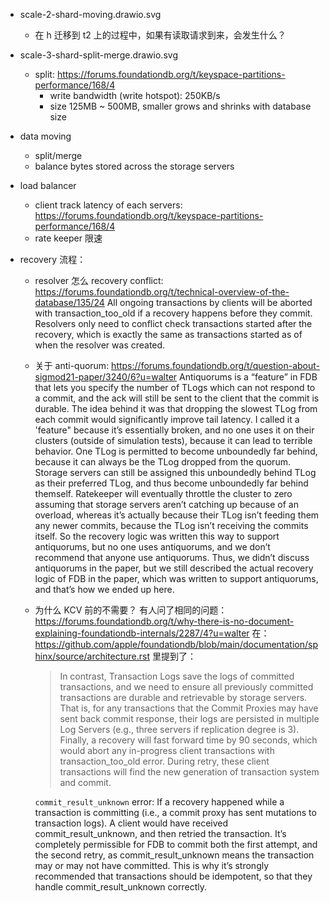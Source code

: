 - scale-2-shard-moving.drawio.svg
  - 在 h 迁移到 t2 上的过程中，如果有读取请求到来，会发生什么？

- scale-3-shard-split-merge.drawio.svg
  - split: https://forums.foundationdb.org/t/keyspace-partitions-performance/168/4
    - write bandwidth (write hotspot): 250KB/s
    - size 125MB ~ 500MB, smaller grows and shrinks with database size

- data moving
  - split/merge
  - balance bytes stored across the storage servers

- load balancer
  - client track latency of each servers: https://forums.foundationdb.org/t/keyspace-partitions-performance/168/4
  - rate keeper 限速

- recovery 流程：
  - resolver 怎么 recovery conflict: https://forums.foundationdb.org/t/technical-overview-of-the-database/135/24
    All ongoing transactions by clients will be aborted with transaction_too_old if a recovery happens before they commit. Resolvers only need to conflict check transactions started after the recovery, which is exactly the same as transactions started as of when the resolver was created.
  - 关于 anti-quorum: https://forums.foundationdb.org/t/question-about-sigmod21-paper/3240/6?u=walter
    Antiquorums is a “feature” in FDB that lets you specify the number of TLogs which can not respond to a commit, and the ack will still be sent to the client that the commit is durable. The idea behind it was that dropping the slowest TLog from each commit would significantly improve tail latency. I called it a 'feature" because it’s essentially broken, and no one uses it on their clusters (outside of simulation tests), because it can lead to terrible behavior. One TLog is permitted to become unboundedly far behind, because it can always be the TLog dropped from the quorum. Storage servers can still be assigned this unboundedly behind TLog as their preferred TLog, and thus become unboundedly far behind themself. Ratekeeper will eventually throttle the cluster to zero assuming that storage servers aren’t catching up because of an overload, whereas it’s actually because their TLog isn’t feeding them any newer commits, because the TLog isn’t receiving the commits itself.
    So the recovery logic was written this way to support antiquorums, but no one uses antiquorums, and we don’t recommend that anyone use antiquorums. Thus, we didn’t discuss antiquorums in the paper, but we still described the actual recovery logic of FDB in the paper, which was written to support antiquorums, and that’s how we ended up here.
  - 为什么 KCV 前的不需要？
    有人问了相同的问题：https://forums.foundationdb.org/t/why-there-is-no-document-explaining-foundationdb-internals/2287/4?u=walter
    在：https://github.com/apple/foundationdb/blob/main/documentation/sphinx/source/architecture.rst 里提到了：
    >  In contrast, Transaction Logs save the logs of committed transactions, and we need to ensure all previously committed transactions are durable and retrievable by storage servers. That is, for any transactions that the Commit Proxies may have sent back commit response, their logs are persisted in multiple Log Servers (e.g., three servers if replication degree is 3).
    Finally, a recovery will fast forward time by 90 seconds, which would abort any in-progress client transactions with transaction_too_old error. During retry, these client transactions will find the new generation of transaction system and commit.

    ``commit_result_unknown`` error: If a recovery happened while a transaction is committing (i.e., a commit proxy has sent mutations to transaction logs). A client would have received commit_result_unknown, and then retried the transaction. It’s completely permissible for FDB to commit both the first attempt, and the second retry, as commit_result_unknown means the transaction may or may not have committed. This is why it’s strongly recommended that transactions should be idempotent, so that they handle commit_result_unknown correctly.


